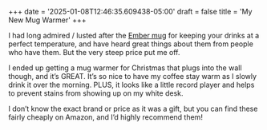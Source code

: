 +++
date = '2025-01-08T12:46:35.609438-05:00'
draft = false
title = 'My New Mug Warmer'
+++

I had long admired / lusted after the [Ember mug](https://ember.com/products/ember-mug-2?variant=44461073793209) for keeping your drinks at a perfect temperature, and have heard great things about them from people who have them. But the very steep price put me off. 

I ended up getting a mug warmer for Christmas that plugs into the wall though, and it’s GREAT. It’s so nice to have my coffee stay warm as I slowly drink it over the morning. PLUS, it looks like a little record player and helps to prevent stains from showing up on my white desk.

I don’t know the exact brand or price as it was a gift, but you can find these fairly cheaply on Amazon, and I’d highly recommend them!